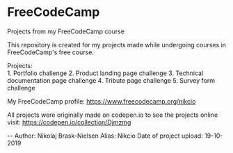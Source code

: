 # FreeCodeCamp

Projects from my FreeCodeCamp course

This repository is created for my projects made while undergoing courses in FreeCodeCamp's free course.

Projects:     
    1. Portfolio challenge
    2. Product landing page challenge
    3. Technical documentation page challenge
    4. Tribute page challenge
    5. Survey form challenge

My FreeCodeCamp profile: https://www.freecodecamp.org/nikcio

All projects were originally made on codepen.io to see the projects online visit: https://codepen.io/collection/Djmzmg

--
Author: Nikolaj Brask-Nielsen
Alias: Nikcio
Date of project upload: 19-10-2019